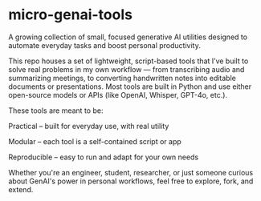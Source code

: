 # micro-genai-tools
A growing collection of small, focused generative AI utilities designed to automate everyday tasks and boost personal productivity.

This repo houses a set of lightweight, script-based tools that I’ve built to solve real problems in my own workflow — from transcribing audio and summarizing meetings, to converting handwritten notes into editable documents or presentations. Most tools are built in Python and use either open-source models or APIs (like OpenAI, Whisper, GPT-4o, etc.).

These tools are meant to be:

Practical – built for everyday use, with real utility

Modular – each tool is a self-contained script or app

Reproducible – easy to run and adapt for your own needs

Whether you're an engineer, student, researcher, or just someone curious about GenAI's power in personal workflows, feel free to explore, fork, and extend.
